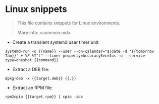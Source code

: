 # Linux snippets

> This file contains snippets for Linux environments.
>
> More info: <common.md>

- Create a transient systemd user timer unit:

`systemd-run -u {{name}} --user --on-calendar="$(date -d '{{tomorrow 7am}}' +'%F %T')" --timer-property=AccuracySec=1us -d --service-type=oneshot {{command}}`

- Extract a DEB file:

`dpkg-deb -x {{target.deb}} {{.}}`

- Extract an RPM file:

`rpm2cpio {{target.rpm}} | cpio -idv`
